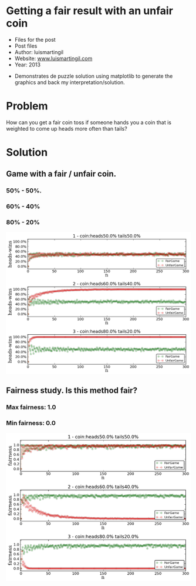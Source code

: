 # Getting a fair result with an unfair coin
- Files for the post
- Post files
- Author: luismartingil 
- Website: www.luismartingil.com
- Year: 2013

+ Demonstrates de puzzle solution using matplotlib to generate the graphics and back my interpretation/solution.

# Problem

How can you get a fair coin toss if someone hands you a coin that is weighted to come up heads more often than tails?

# Solution

## Game with a fair / unfair coin. 
### 50% - 50%.
### 60% - 40%
### 80% - 20%

![](player-heads-wins/player-heads-wins_120.png)

## Fairness study. Is this method fair?
### Max fairness: 1.0
### Min fairness: 0.0

![](fairness/fairness_120.png)
